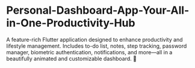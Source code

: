 # Personal-Dashboard-App-Your-All-in-One-Productivity-Hub
A feature-rich Flutter application designed to enhance productivity and lifestyle management. Includes to-do list, notes, step tracking, password manager, biometric authentication, notifications, and more—all in a beautifully animated and customizable dashboard. 🚀

